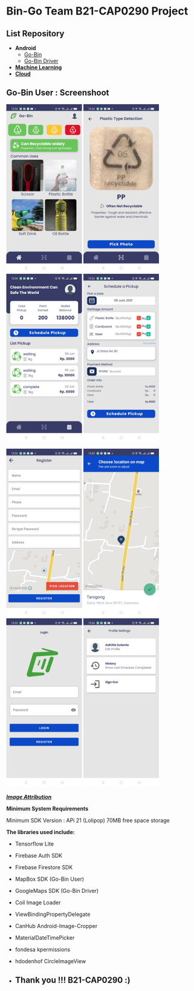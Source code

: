 # Bin-Go Team B21-CAP0290 Project
## List Repository
- **Android**
    - [Go-Bin](https://github.com/bingobangkit/bingo-bangkit)
    - [Go-Bin Driver](https://github.com/bingobangkit/Go-Bin-Driver)
 - **[Machine Learning](https://github.com/bingobangkit/Go-Bin-ML-Model)**
 - **[Cloud](https://github.com/bingobangkit/Cloud)**
## Go-Bin User : Screenshoot
<p float="left">
  <img src="https://github.com/bingobangkit/bingo-bangkit/blob/master/Screenshot%20GoBin/home.jpg" width="200" />
  <img src="https://github.com/bingobangkit/bingo-bangkit/blob/master/Screenshot%20GoBin/detection.jpg" width="200" /> 
  <img src="https://github.com/bingobangkit/bingo-bangkit/blob/master/Screenshot%20GoBin/listpickup.jpg" width="200" />
  <img src="https://github.com/bingobangkit/bingo-bangkit/blob/master/Screenshot%20GoBin/order.jpg" width="200" />
</p>

<p float="left">
  <img src="https://github.com/bingobangkit/bingo-bangkit/blob/master/Screenshot%20GoBin/register.jpg" width="200" />
  <img src="https://github.com/bingobangkit/bingo-bangkit/blob/master/Screenshot%20GoBin/picklocation.jpg" width="200" />
  <img src="https://github.com/bingobangkit/bingo-bangkit/blob/master/Screenshot%20GoBin/login.jpg" width="200" /> 
  <img src="https://github.com/bingobangkit/bingo-bangkit/blob/master/Screenshot%20GoBin/settings.jpg" width="200" />
</p>

***[Image Attribution](https://github.com/bingobangkit/bingo-bangkit/blob/master/Screenshot%20GoBin/image_attribution.md)***

****Minimum System Requirements****

Minimum SDK Version : APi 21 (Lolipop)
70MB free space storage

****The libraries used include:****
- Tensorflow Lite
- Firebase Auth SDK
- Firebase Firestore SDK
- MapBox SDK (Go-Bin User)
- GoogleMaps SDK (Go-Bin Driver)
- Coil Image Loader
- ViewBindingPropertyDelegate
- CanHub Android-Image-Cropper
- MaterialDateTimePicker
- fondesa kpermissions
- hdodenhof CircleImageView


 - ## Thank you !!! B21-CAP0290 :)
